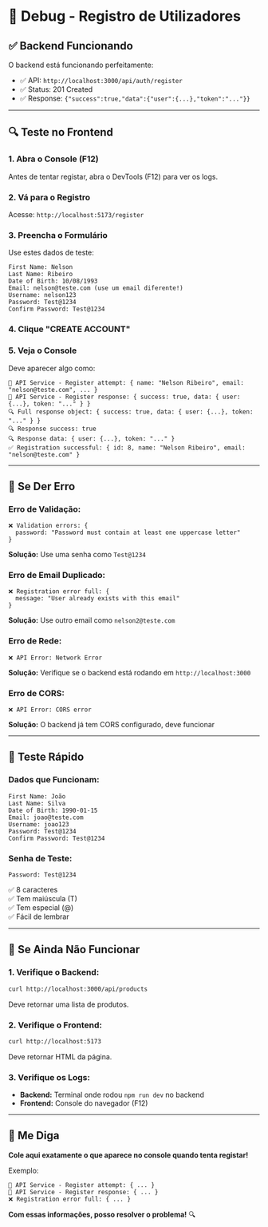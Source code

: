 # 🐛 Debug - Registro de Utilizadores

## ✅ Backend Funcionando

O backend está funcionando perfeitamente:

- ✅ API: `http://localhost:3000/api/auth/register`
- ✅ Status: 201 Created
- ✅ Response: `{"success":true,"data":{"user":{...},"token":"..."}}`

---

## 🔍 Teste no Frontend

### **1. Abra o Console (F12)**

Antes de tentar registar, abra o DevTools (F12) para ver os logs.

### **2. Vá para o Registro**

Acesse: `http://localhost:5173/register`

### **3. Preencha o Formulário**

Use estes dados de teste:

```
First Name: Nelson
Last Name: Ribeiro
Date of Birth: 10/08/1993
Email: nelson@teste.com (use um email diferente!)
Username: nelson123
Password: Test@1234
Confirm Password: Test@1234
```

### **4. Clique "CREATE ACCOUNT"**

### **5. Veja o Console**

Deve aparecer algo como:

```
🚀 API Service - Register attempt: { name: "Nelson Ribeiro", email: "nelson@teste.com", ... }
📡 API Service - Register response: { success: true, data: { user: {...}, token: "..." } }
🔍 Full response object: { success: true, data: { user: {...}, token: "..." } }
🔍 Response success: true
🔍 Response data: { user: {...}, token: "..." }
✅ Registration successful: { id: 8, name: "Nelson Ribeiro", email: "nelson@teste.com" }
```

---

## 🚨 Se Der Erro

### **Erro de Validação:**

```
❌ Validation errors: {
  password: "Password must contain at least one uppercase letter"
}
```

**Solução:** Use uma senha como `Test@1234`

### **Erro de Email Duplicado:**

```
❌ Registration error full: {
  message: "User already exists with this email"
}
```

**Solução:** Use outro email como `nelson2@teste.com`

### **Erro de Rede:**

```
❌ API Error: Network Error
```

**Solução:** Verifique se o backend está rodando em `http://localhost:3000`

### **Erro de CORS:**

```
❌ API Error: CORS error
```

**Solução:** O backend já tem CORS configurado, deve funcionar

---

## 🧪 Teste Rápido

### **Dados que Funcionam:**

```
First Name: João
Last Name: Silva
Date of Birth: 1990-01-15
Email: joao@teste.com
Username: joao123
Password: Test@1234
Confirm Password: Test@1234
```

### **Senha de Teste:**

```
Password: Test@1234
```

✅ 8 caracteres  
✅ Tem maiúscula (T)  
✅ Tem especial (@)  
✅ Fácil de lembrar

---

## 🔧 Se Ainda Não Funcionar

### **1. Verifique o Backend:**

```bash
curl http://localhost:3000/api/products
```

Deve retornar uma lista de produtos.

### **2. Verifique o Frontend:**

```bash
curl http://localhost:5173
```

Deve retornar HTML da página.

### **3. Verifique os Logs:**

- **Backend:** Terminal onde rodou `npm run dev` no backend
- **Frontend:** Console do navegador (F12)

---

## 📝 Me Diga

**Cole aqui exatamente o que aparece no console quando tenta registar!**

Exemplo:

```
🚀 API Service - Register attempt: { ... }
📡 API Service - Register response: { ... }
❌ Registration error full: { ... }
```

**Com essas informações, posso resolver o problema!** 🔍
